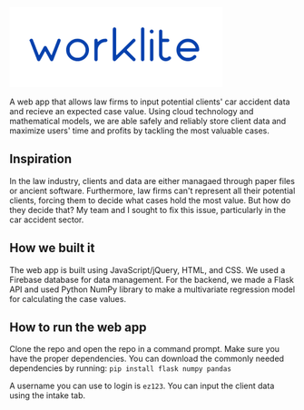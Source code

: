 ![](static/img/logo.PNG)

A web app that allows law firms to input potential clients' car accident data and recieve an expected case value. Using cloud technology and mathematical models, we are able safely and reliably store client data and maximize users' time and profits by tackling the most valuable cases.

## Inspiration
In the law industry, clients and data are either managaed through paper files or ancient software. Furthermore, law firms can't represent all their potential clients, forcing them to decide what cases hold the most value. But how do they decide that? My team and I sought to fix this issue, particularly in the car accident sector.

## How we built it
The web app is built using JavaScript/jQuery, HTML, and CSS. We used a Firebase database for data management. For the backend, we made a Flask API and used Python NumPy library to make a multivariate regression model for calculating the case values.

## How to run the web app
Clone the repo and open the repo in a command prompt. Make sure you have the proper dependencies. You can download the commonly needed dependencies by running:
`pip install flask numpy pandas`

A username you can use to login is `ez123`. You can input the client data using the intake tab.

